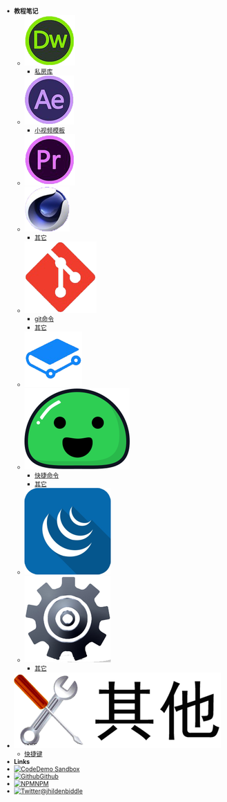 * <b>教程笔记</b>
    * ![](img\html.png ':size=30 other')
        * [私房库](mydocs\html\ht001-私房库.md)
    * ![](img\ae.png ':size=30 ae')
        * [小视频模板](mydocs\ae\ae003-模板.html)
    * ![](img\pr.png ':size=30 pr')
    * ![](img\c4d.png ':size=30 c4d')
        * [其它](mydocs\c4d\c4d003-其它.md)
    * ![](img\git.png ':size=30 git')
        * [git命令](mydocs\git\git002-快键命令.md)
        * [其它](mydocs\git\git003-其它.md)
    * ![](img\gitbook.png ':size=30 gitbook')
    * ![](img\docsify.svg ':size=30 Docsify')
        * [快捷命令](mydocs\docsify\doc002-快键命令.md)
        * [其它](mydocs\docsify\doc003-其它.md)
    * ![](img\jquery.png ':size=30 Jquery')
    * ![](img\other.png ':size=30 other')
        * [其它](mydocs\other\ot001-其它.md)
* ![](img\qt.png ':size=80 other')
    * [快捷键](pages/p010-快捷键)
* **Links**
* [![Code](https://icongr.am/feather/code.svg?size=16&color=808080)Demo Sandbox](https://codesandbox.io/s/xv36w4695o)
* [![Github](https://icongram.jgog.in/simple/github.svg?color=808080&size=16)Github](https://github.com/jhildenbiddle/docsify-themeable)
* [![NPM](https://icongram.jgog.in/simple/npm.svg?colored&size=16)NPM](https://www.npmjs.com/package/docsify-themeable)
* [![Twitter](https://icongram.jgog.in/simple/twitter.svg?colored&size=16)@jhildenbiddle](http://twitter.com/jhildenbiddle)
